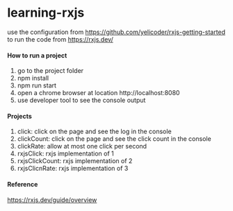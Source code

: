 # learning-rxjs

use the configuration from 
https://github.com/yelicoder/rxjs-getting-started
to run the code from 
https://rxjs.dev/

#### How to run a project
1. go to the project folder
2. npm install
3. npm run start
4. open a chrome browser at location http://localhost:8080
5. use developer tool to see the console output

#### Projects
1. click: click on the page and see the log in the console
2. clickCount: click on the page and see the click count in the console
3. clickRate: allow at most one click per second
4. rxjsClick: rxjs implementation of 1
5. rxjsClickCount: rxjs implementation of 2
6. rxjsClicnRate: rxjs implementation of 3



#### Reference
https://rxjs.dev/guide/overview
